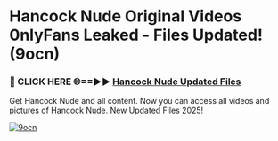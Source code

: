 # Hancock Nude Original Videos 0nlyFans Leaked - Files Updated! (9ocn)

<h3>🔴 CLICK HERE 🌐==►► <a href="https://tinyurl.com/y5r63du9" rel="nofollow">Hancock Nude Updated Files</a></h3>

Get Hancock Nude and all content. Now you can access all videos and pictures of Hancock Nude. New Updated Files 2025!

[![9ocn](https://i.imgur.com/UVo9nyh.gif)](https://tinyurl.com/y5r63du9)